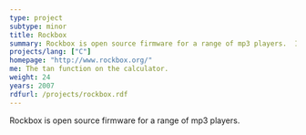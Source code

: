 ```yaml
---
type: project
subtype: minor
title: Rockbox
summary: Rockbox is open source firmware for a range of mp3 players.  I contributed some code to the calculator app on the firmware.
projects/lang: ["C"]
homepage: "http://www.rockbox.org/"
me: The tan function on the calculator.
weight: 24
years: 2007
rdfurl: /projects/rockbox.rdf
---
```

Rockbox is open source firmware for a range of mp3 players.